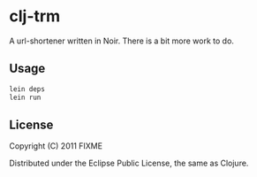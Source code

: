 # clj-trm

A url-shortener written in Noir. There is a bit more work to do.

## Usage

```bash
lein deps
lein run
```

## License

Copyright (C) 2011 FIXME

Distributed under the Eclipse Public License, the same as Clojure.

